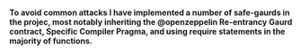 #### To avoid common attacks I have implemented a number of safe-gaurds in the projec, most notably inheriting the @openzeppelin Re-entrancy Gaurd contract, Specific Compiler Pragma, and using require statements in the majority of functions. 